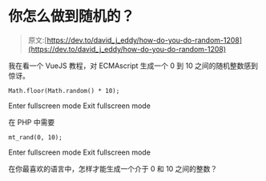 # 你怎么做到随机的？

> 原文:[https://dev.to/david_j_eddy/how-do-you-do-random-1208](https://dev.to/david_j_eddy/how-do-you-do-random-1208)

我在看一个 VueJS 教程，对 ECMAscript 生成一个 0 到 10 之间的随机整数感到惊讶。

```
Math.floor(Math.random() * 10); 
```

Enter fullscreen mode Exit fullscreen mode

在 PHP 中需要

```
mt_rand(0, 10); 
```

Enter fullscreen mode Exit fullscreen mode

在你最喜欢的语言中，怎样才能生成一个介于 0 和 10 之间的整数？
